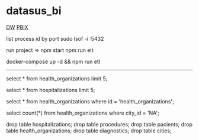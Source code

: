 # datasus_bi

[DW](https://dbdiagram.io/d/6321cfbd0911f91ba5abe48c)
[PBIX](https://1drv.ms/u/s!Aj3skRQjCzc0heEavkjXDOyQ332wIQ?e=TN91Fd)

list process id by port
sudo lsof -i :5432

run project => 
npm start
npm run elt

docker-compose up -d && npm run etl

*******************************************************************

select * from health_organizations limit 5;

select * from hospitalizations limit 5;

select * from health_organizations where id = 'health_organizations';

select count(*) from health_organizations where city_id = 'NA';

drop table hospitalizations;
drop table procedures;
drop table pacients;
drop table health_organizations;
drop table diagnostics;
drop table cities;